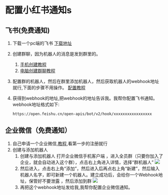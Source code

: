 # 配置小红书通知s

## 飞书(免费通知)

1. 下载一个pc端的飞书
   [下载地址](https://www.feishu.cn/download)

2. 创建群聊，因为机器人的消息是发到群里的。
    1. [手机创建教程](https://jingyan.baidu.com/article/19020a0a52e9b7139c28420a.html)
    2. [电脑创建群聊教程](https://jingyan.baidu.com/article/3ea514899f860513e61bbaad.html)


3. 配置群的机器人，然后在群里添加机器人，然后获取机器人的webhook地址就行,下面的步骤不用操作。
   [配置教程](https://open.feishu.cn/document/client-docs/bot-v3/add-custom-bot#399d949c)


4. 获得到webhook的地址,把webhook的地址告诉我。我帮你配置飞书通知。webhook地址格式如下:

    ```angular2html
    https://open.feishu.cn/open-apis/bot/v2/hook/xxxxxxxxxxxxxxxxx
    ```
 ## 企业微信（免费通知）
1. 自己申请一个企业微信,[教程](https://blog.csdn.net/m0_64130892/article/details/128533639),看第一步的注册就行
2. 创建与添加机器人
   1. 创建与添加机器人
      打开企业微信手机客户端  ，进入全员群（只要你加入了企业，就会自动进入这个群），点击右上角进入详情，选择“群机器人”
      ![](http://cdn.weixin1234.top/vitepress/202409121439477.png)
   2. 然后进入，点击右上角“添加”，然后进入后再点右上角“新建”，然后输入机器人名字，即可新建一个机器人。建立成功后，会给你一个Webhook地址，保管好不要泄露 ，然后添加到群
      ![](http://cdn.weixin1234.top/vitepress/202409121440981.png)
   3. 再把这个webhook地址发给我,我帮你配置企业微信通知。